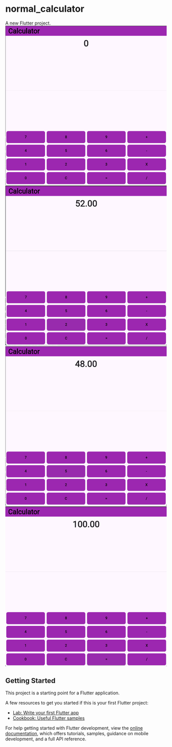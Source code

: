 # normal_calculator

A new Flutter project.
![images](assets/images/page1.png)
![images](assets/images/page2.png)
![images](assets/images/page3.png)
![images](assets/images/page4.png)
## Getting Started

This project is a starting point for a Flutter application.

A few resources to get you started if this is your first Flutter project:

- [Lab: Write your first Flutter app](https://docs.flutter.dev/get-started/codelab)
- [Cookbook: Useful Flutter samples](https://docs.flutter.dev/cookbook)

For help getting started with Flutter development, view the
[online documentation](https://docs.flutter.dev/), which offers tutorials,
samples, guidance on mobile development, and a full API reference.

